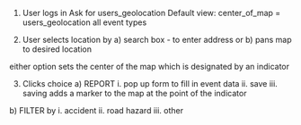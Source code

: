 1. User logs in 
    Ask for users_geolocation
   Default view: center_of_map = users_geolocation
                  all event types

2. User selects location by
  a) search box - to enter address or
  b) pans map to desired location

  either option sets the center of the map which is designated by an indicator

3. Clicks choice
  a) REPORT
    i. pop up form to fill in event data
    ii. save 
    iii. saving adds a marker to the map at the point of the indicator

  b) FILTER by
    i. accident
    ii. road hazard
    iii. other